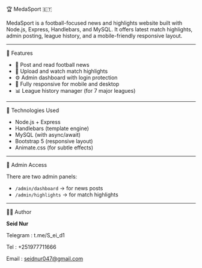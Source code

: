 🏆 MedaSport 🇪🇹

MedaSport is a football-focused news and highlights website built with Node.js, Express, Handlebars, and MySQL. It offers latest match highlights, admin posting, league history, and a mobile-friendly responsive layout.

---

🔧 Features

- 📰 Post and read football news
- 🎥 Upload and watch match highlights
- ⚙️ Admin dashboard with login protection
- 📱 Fully responsive for mobile and desktop
- 📊 League history manager (for 7 major leagues)

---

🚀 Technologies Used

- Node.js + Express
- Handlebars (template engine)
- MySQL (with async/await)
- Bootstrap 5 (responsive layout)
- Animate.css (for subtle effects)

---

🤖 Admin Access

There are two admin panels:
- `/admin/dashboard` → for news posts
- `/admin/highlights` → for match highlights

---

🧑‍💻 Author

**Seid Nur**

Telegram : t.me/S_ei_d1

Tel : +251977711666

Email : seidnur047@gmail.com



